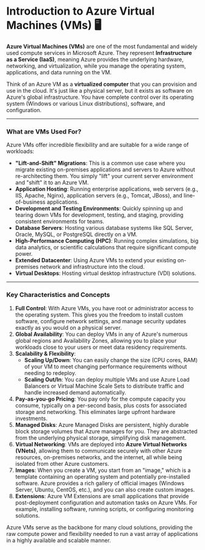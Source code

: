 # Introduction to Azure Virtual Machines (VMs) 🖥️

**Azure Virtual Machines (VMs)** are one of the most fundamental and widely used compute services in Microsoft Azure. They represent **Infrastructure as a Service (IaaS)**, meaning Azure provides the underlying hardware, networking, and virtualization, while you manage the operating system, applications, and data running on the VM.

Think of an Azure VM as a **virtualized computer** that you can provision and use in the cloud. It's just like a physical server, but it exists as software on Azure's global infrastructure. You have complete control over its operating system (Windows or various Linux distributions), software, and configuration.

---

### What are VMs Used For?

Azure VMs offer incredible flexibility and are suitable for a wide range of workloads:

* **"Lift-and-Shift" Migrations**: This is a common use case where you migrate existing on-premises applications and servers to Azure without re-architecting them. You simply "lift" your current server environment and "shift" it to an Azure VM.
* **Application Hosting**: Running enterprise applications, web servers (e.g., IIS, Apache, Nginx), application servers (e.g., Tomcat, JBoss), and line-of-business applications.
* **Development and Testing Environments**: Quickly spinning up and tearing down VMs for development, testing, and staging, providing consistent environments for teams.
* **Database Servers**: Hosting various database systems like SQL Server, Oracle, MySQL, or PostgreSQL directly on a VM.
* **High-Performance Computing (HPC)**: Running complex simulations, big data analytics, or scientific calculations that require significant compute power.
* **Extended Datacenter**: Using Azure VMs to extend your existing on-premises network and infrastructure into the cloud.
* **Virtual Desktops**: Hosting virtual desktop infrastructure (VDI) solutions.

---

### Key Characteristics and Concepts

1.  **Full Control**: With Azure VMs, you have root or administrator access to the operating system. This gives you the freedom to install custom software, configure network settings, and manage security updates exactly as you would on a physical server.
2.  **Global Availability**: You can deploy VMs in any of Azure's numerous global regions and Availability Zones, allowing you to place your workloads close to your users or meet data residency requirements.
3.  **Scalability & Flexibility**:
    * **Scaling Up/Down**: You can easily change the size (CPU cores, RAM) of your VM to meet changing performance requirements without needing to redeploy.
    * **Scaling Out/In**: You can deploy multiple VMs and use Azure Load Balancers or Virtual Machine Scale Sets to distribute traffic and handle increased demand automatically.
4.  **Pay-as-you-go Pricing**: You pay only for the compute capacity you consume, typically on a per-second basis, plus costs for associated storage and networking. This eliminates large upfront hardware investments.
5.  **Managed Disks**: Azure Managed Disks are persistent, highly durable block storage volumes that Azure manages for you. They are abstracted from the underlying physical storage, simplifying disk management.
6.  **Virtual Networking**: VMs are deployed into **Azure Virtual Networks (VNets)**, allowing them to communicate securely with other Azure resources, on-premises networks, and the internet, all while being isolated from other Azure customers.
7.  **Images**: When you create a VM, you start from an "image," which is a template containing an operating system and potentially pre-installed software. Azure provides a rich gallery of official images (Windows Server, Ubuntu, CentOS, etc.), and you can also create custom images.
8.  **Extensions**: Azure VM Extensions are small applications that provide post-deployment configuration and automation tasks on Azure VMs. For example, installing software, running scripts, or configuring monitoring solutions.

Azure VMs serve as the backbone for many cloud solutions, providing the raw compute power and flexibility needed to run a vast array of applications in a highly available and scalable manner.